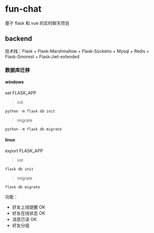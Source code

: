 # fun-chat

基于 flask 和 vue 的实时聊天项目

## backend

技术栈：Flask + Flask-Marshmallow + Flask-Socketio + Mysql + Redis + Flask-Smorest + Flask-Jwt-extended

### 数据库迁移

#### windows

set FLASK_APP

> init

`python -m flask db init`

> migrate

`python -m flask db migrate`

#### linux

export FLASK_APP

> init

`flask db init`

> migrate

`flask db migrate`

功能：

- 好友上线提醒 OK
- 好友在线状态 OK
- 消息已读 OK
- 好友分组
